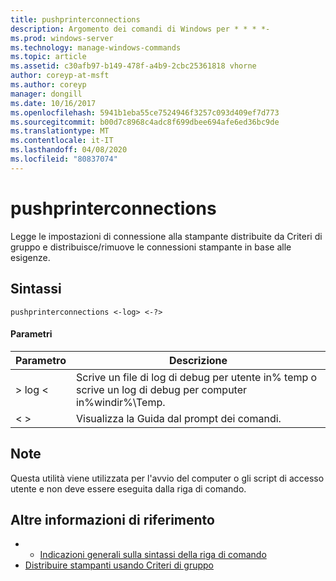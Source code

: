 ```yaml
---
title: pushprinterconnections
description: Argomento dei comandi di Windows per * * * *-
ms.prod: windows-server
ms.technology: manage-windows-commands
ms.topic: article
ms.assetid: c30afb97-b149-478f-a4b9-2cbc25361818 vhorne
author: coreyp-at-msft
ms.author: coreyp
manager: dongill
ms.date: 10/16/2017
ms.openlocfilehash: 5941b1eba55ce7524946f3257c093d409ef7d773
ms.sourcegitcommit: b00d7c8968c4adc8f699dbee694afe6ed36bc9de
ms.translationtype: MT
ms.contentlocale: it-IT
ms.lasthandoff: 04/08/2020
ms.locfileid: "80837074"
---
```

# <a name="pushprinterconnections"></a>pushprinterconnections



Legge le impostazioni di connessione alla stampante distribuite da Criteri di gruppo e distribuisce/rimuove le connessioni stampante in base alle esigenze.

## <a name="syntax"></a>Sintassi

```
pushprinterconnections <-log> <-?>
```

#### <a name="parameters"></a>Parametri

|Parametro|Descrizione|
|---------|-----------|
|> log <|Scrive un file di log di debug per utente in% temp o scrive un log di debug per computer in%windir%\Temp.|
|< >|Visualizza la Guida dal prompt dei comandi.|

## <a name="remarks"></a>Note

Questa utilità viene utilizzata per l'avvio del computer o gli script di accesso utente e non deve essere eseguita dalla riga di comando.

## <a name="additional-references"></a>Altre informazioni di riferimento

-   - [Indicazioni generali sulla sintassi della riga di comando](command-line-syntax-key.md)
-   [Distribuire stampanti usando Criteri di gruppo](https://go.microsoft.com/fwlink/?LinkId=230627)